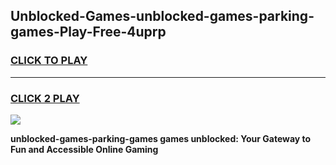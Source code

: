 
## Unblocked-Games-unblocked-games-parking-games-Play-Free-4uprp
<h3>
<a href="https://premium76.site?title=unblocked-games-parking-games&ref=18A">CLICK TO PLAY</a></h3>
<hr>

<h3>
<a href="https://premium76.site?title=unblocked-games-parking-games&ref=18A">CLICK 2 PLAY</a>
  
</h3>

<a href="https://premium76.site?title=unblocked-games-parking-games&ref=18A"><img src="https://clearcache.store/games.png"></a>


**unblocked-games-parking-games games unblocked: Your Gateway to Fun and Accessible Online Gaming**
